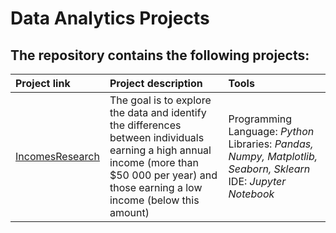 # Data Analytics Projects
## The repository contains the following projects:
| Project link |Project description | Tools |
|:-----------------|:---------------|:------------|
|[IncomesResearch](https://github.com/shdrn2402/Praktikum/tree/main/SuccessfullGames) | The goal is to explore the data and identify the differences between individuals earning a high annual income (more than $50 000 per year) and those earning a low income (below this amount) | Programming Language: <i>Python</i> Libraries: <i>Pandas, Numpy, Matplotlib, Seaborn, Sklearn</i> IDE: <i>Jupyter Notebook</i>|

